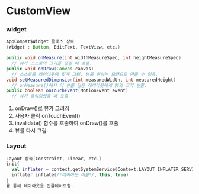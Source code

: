 # CustomView

### widget

```java
AppCompat$Widget 클래스 상속
(Widget : Button, EditText, TextView, etc.)

public void onMeasure(int widthMeasureSpec, int heightMeasureSpec)
  // 뷰가 스스로의 크기를 정할 때 호출.
public void onDraw(Canvas canvas)
  // 스스로를 레이아웃에 맞게 그림. 뷰를 원하는 모양으로 만들 수 있음.
void setMeasuredDimension(int measuredWidth, int measuredHeight)
  // onMeasure()에서 이 뷰를 담은 레이아웃에게 뷰의 크기 반환.
public boolean onTouchEvent(MotionEvent event)
  // 뷰가 클릭되었을 때 호출
```

1. onDraw()로 뷰가 그려짐
2. 사용자 클릭 onTouchEvent()
3. invalidate() 함수를 호출하여 onDraw()를 호출
4. 뷰를 다시 그림.

### Layout

```kotlin
Layout 상속(Constraint, Linear, etc.)
init{
  val inflater = context.getSystemService(Context.LAYOUT_INFLATER_SERVICE) as LayoutInflater
  inflater.inflate(/*레이아웃 이름*/, this, true)
}
를 통해 레이아웃을 인플레이트함.


```

